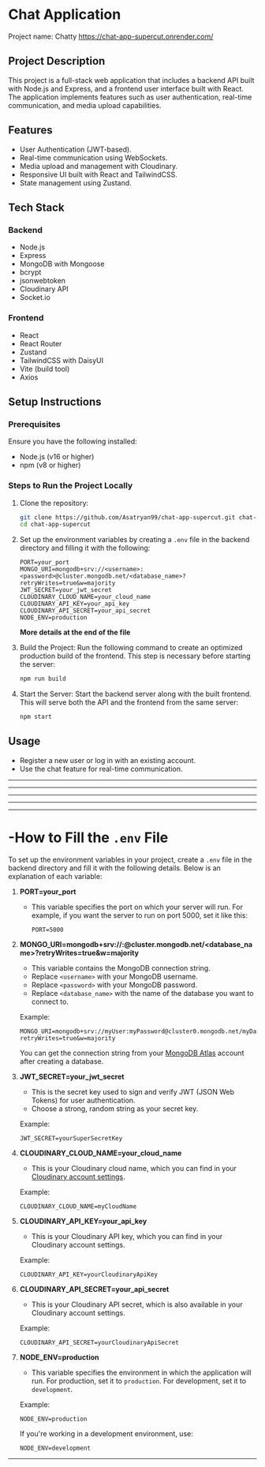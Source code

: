 # Chat Application

Project name: Chatty
https://chat-app-supercut.onrender.com/

## Project Description

This project is a full-stack web application that includes a backend API built with Node.js and Express, and a frontend user interface built with React. The application implements features such as user authentication, real-time communication, and media upload capabilities.

## Features

- User Authentication (JWT-based).
- Real-time communication using WebSockets.
- Media upload and management with Cloudinary.
- Responsive UI built with React and TailwindCSS.
- State management using Zustand.

## Tech Stack

### Backend

- Node.js
- Express
- MongoDB with Mongoose
- bcrypt
- jsonwebtoken
- Cloudinary API
- Socket.io

### Frontend

- React
- React Router
- Zustand
- TailwindCSS with DaisyUI
- Vite (build tool)
- Axios

## Setup Instructions

### Prerequisites

Ensure you have the following installed:

- Node.js (v16 or higher)
- npm (v8 or higher)

### Steps to Run the Project Locally

1. Clone the repository:

   ```bash
   git clone https://github.com/Asatryan99/chat-app-supercut.git chat-app-supercut
   cd chat-app-supercut
   ```

2. Set up the environment variables by creating a `.env` file in the backend directory and filling it with the following:

   ```env
   PORT=your_port
   MONGO_URI=mongodb+srv://<username>:<password>@cluster.mongodb.net/<database_name>?retryWrites=true&w=majority
   JWT_SECRET=your_jwt_secret
   CLOUDINARY_CLOUD_NAME=your_cloud_name
   CLOUDINARY_API_KEY=your_api_key
   CLOUDINARY_API_SECRET=your_api_secret
   NODE_ENV=production
   ```

   **More details at the end of the file**

3. Build the Project:
   Run the following command to create an optimized production build of the frontend. This step is necessary before starting the server:

   ```bash
   npm run build
   ```

4. Start the Server:
   Start the backend server along with the built frontend. This will serve both the API and the frontend from the same server:

   ```bash
   npm start
   ```

## Usage

- Register a new user or log in with an existing account.
- Use the chat feature for real-time communication.

---
---
---
---
---

# -How to Fill the `.env` File

To set up the environment variables in your project, create a `.env` file in the backend directory and fill it with the following details. Below is an explanation of each variable:

1. **PORT=your_port**

   - This variable specifies the port on which your server will run. For example, if you want the server to run on port 5000, set it like this:

     ```env
     PORT=5000
     ```

2. **MONGO_URI=mongodb+srv://<username>:<password>@cluster.mongodb.net/<database_name>?retryWrites=true&w=majority**

   - This variable contains the MongoDB connection string.
   - Replace `<username>` with your MongoDB username.
   - Replace `<password>` with your MongoDB password.
   - Replace `<database_name>` with the name of the database you want to connect to.

   Example:

   ```env
   MONGO_URI=mongodb+srv://myUser:myPassword@cluster0.mongodb.net/myDatabase?retryWrites=true&w=majority
   ```

   You can get the connection string from your [MongoDB Atlas](https://www.mongodb.com/cloud/atlas) account after creating a database.

3. **JWT_SECRET=your_jwt_secret**

   - This is the secret key used to sign and verify JWT (JSON Web Tokens) for user authentication.
   - Choose a strong, random string as your secret key.

   Example:

   ```env
   JWT_SECRET=yourSuperSecretKey
   ```

4. **CLOUDINARY_CLOUD_NAME=your_cloud_name**

   - This is your Cloudinary cloud name, which you can find in your [Cloudinary account settings](https://cloudinary.com/).

   Example:

   ```env
   CLOUDINARY_CLOUD_NAME=myCloudName
   ```

5. **CLOUDINARY_API_KEY=your_api_key**

   - This is your Cloudinary API key, which you can find in your Cloudinary account settings.

   Example:

   ```env
   CLOUDINARY_API_KEY=yourCloudinaryApiKey
   ```

6. **CLOUDINARY_API_SECRET=your_api_secret**

   - This is your Cloudinary API secret, which is also available in your Cloudinary account settings.

   Example:

   ```env
   CLOUDINARY_API_SECRET=yourCloudinaryApiSecret
   ```

7. **NODE_ENV=production**

   - This variable specifies the environment in which the application will run. For production, set it to `production`. For development, set it to `development`.

   Example:

   ```env
   NODE_ENV=production
   ```

   If you're working in a development environment, use:

   ```env
   NODE_ENV=development
   ```

---
